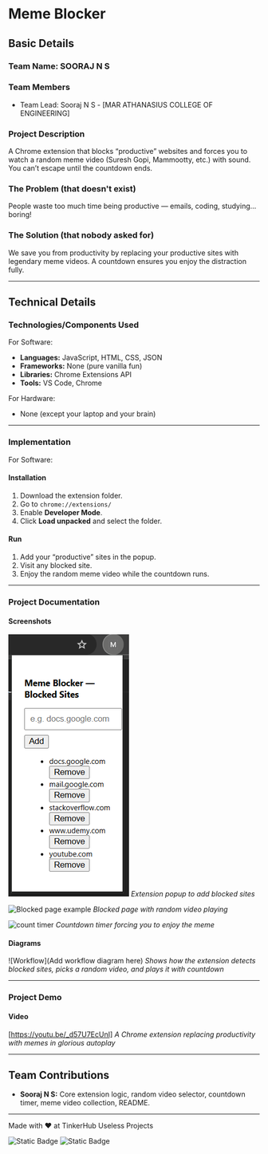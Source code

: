 
# Meme Blocker 

## Basic Details
### Team Name: SOORAJ N S

### Team Members
- Team Lead: Sooraj N S - [MAR ATHANASIUS COLLEGE OF ENGINEERING]

### Project Description
A Chrome extension that blocks “productive” websites and forces you to watch a random meme video (Suresh Gopi, Mammootty, etc.) with sound. You can’t escape until the countdown ends.

### The Problem (that doesn't exist)
People waste too much time being productive — emails, coding, studying… boring!  

### The Solution (that nobody asked for)
We save you from productivity by replacing your productive sites with legendary meme videos. A countdown ensures you enjoy the distraction fully.

---

## Technical Details
### Technologies/Components Used
For Software:
- **Languages:** JavaScript, HTML, CSS, JSON
- **Frameworks:** None (pure vanilla fun)
- **Libraries:** Chrome Extensions API
- **Tools:** VS Code, Chrome

For Hardware:
- None (except your laptop and your brain)

---

### Implementation
For Software:
#### Installation
1. Download the extension folder.
2. Go to `chrome://extensions/`
3. Enable **Developer Mode**.
4. Click **Load unpacked** and select the folder.

#### Run
1. Add your “productive” sites in the popup.
2. Visit any blocked site.
3. Enjoy the random meme video while the countdown runs.

---

### Project Documentation
#### Screenshots
![Extension pop](https://github.com/sooraj-n-s/Meme-Blocker/blob/main/IMAGES/EXTENSION%20POP.png)
*Extension popup to add blocked sites*

![Blocked page example](
)
*Blocked page with random video playing*

![count timer](<img width="534" height="478" alt="Screenshot 2025-08-09 024042" src="https://github.com/user-attachments/assets/1f667107-f40a-4044-b46f-4c40e719ddab" />
)
*Countdown timer forcing you to enjoy the meme*

#### Diagrams
![Workflow](Add workflow diagram here)
*Shows how the extension detects blocked sites, picks a random video, and plays it with countdown*

---

### Project Demo
#### Video
[https://youtu.be/_d57U7EcUnI]
*A Chrome extension replacing productivity with memes in glorious autoplay*

---

## Team Contributions
- **Sooraj N S:** Core extension logic, random video selector, countdown timer, meme video collection, README.

---

Made with ❤️ at TinkerHub Useless Projects

![Static Badge](https://img.shields.io/badge/TinkerHub-24?color=%23000000&link=https%3A%2F%2Fwww.tinkerhub.org%2F)
![Static Badge](https://img.shields.io/badge/UselessProjects--25-25?link=https%3A%2F%2Fwww.tinkerhub.org%2Fevents%2FQ2Q1TQKX6Q%2FUseless%2520Projects)
